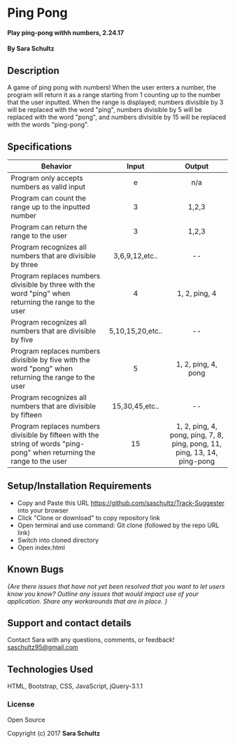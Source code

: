# Ping Pong

#### Play ping-pong withh numbers, 2.24.17

#### By Sara Schultz

## Description

A game of ping pong with numbers! When the user enters a number, the program will return it as a range starting from 1 counting up to the number that the user inputted. When the range is displayed; numbers divisible by 3 will be replaced with the word "ping", numbers divisible by 5 will be replaced with the word "pong", and numbers divisible by 15 will be replaced with the words "ping-pong".

## Specifications
| Behavior | Input | Output |
|----------|:-----:|:------:|
|Program only accepts numbers as valid input| e | n/a |
|Program can count the range up to the inputted number| 3 | 1,2,3 |
|Program can return the range to the user | 3 | 1,2,3 |
|Program recognizes all numbers that are divisible by three| 3,6,9,12,etc..| -- |
|Program replaces numbers divisible by three with the word "ping" when returning the range to the user | 4 | 1, 2, ping, 4 |
|Program recognizes all numbers that are divisible by five| 5,10,15,20,etc.. | -- |
|Program replaces numbers divisible by five with the word "pong" when returning the range to the user| 5 | 1, 2, ping, 4, pong |
|Program recognizes all numbers that are divisible by fifteen| 15,30,45,etc.. | -- |
|Program replaces numbers divisible by fifteen with the string of words "ping-pong" when returning the range to the user| 15 | 1, 2, ping, 4, pong, ping, 7, 8, ping, pong, 11, ping, 13, 14, ping-pong |

## Setup/Installation Requirements

* Copy and Paste this URL https://github.com/saschultz/Track-Suggester into your browser
* Click "Clone or download" to copy repository link
* Open terminal and use command: Git clone (followed by the repo URL link)
* Switch into cloned directory
* Open index.html

## Known Bugs

_{Are there issues that have not yet been resolved that you want to let users know you know?  Outline any issues that would impact use of your application.  Share any workarounds that are in place. }_

## Support and contact details

Contact Sara with any questions, comments, or feedback!
saschultz95@gmail.com

## Technologies Used

HTML, Bootstrap, CSS, JavaScript, jQuery-3.1.1

### License

Open Source

Copyright (c) 2017 **Sara Schultz**
